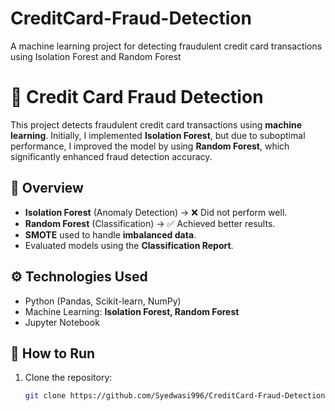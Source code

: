 # CreditCard-Fraud-Detection
A machine learning project for detecting fraudulent credit card transactions using Isolation Forest and Random Forest


# 🚀 Credit Card Fraud Detection

This project detects fraudulent credit card transactions using **machine learning**. Initially, I implemented **Isolation Forest**, but due to suboptimal performance, I improved the model by using **Random Forest**, which significantly enhanced fraud detection accuracy.

## 📌 Overview
- **Isolation Forest** (Anomaly Detection) → ❌ Did not perform well.
- **Random Forest** (Classification) → ✅ Achieved better results.
- **SMOTE** used to handle **imbalanced data**.
- Evaluated models using the **Classification Report**.

## ⚙️ Technologies Used
- Python (Pandas, Scikit-learn, NumPy)
- Machine Learning: **Isolation Forest, Random Forest**
- Jupyter Notebook

## 🚀 How to Run
1. Clone the repository:
   ```sh
   git clone https://github.com/Syedwasi996/CreditCard-Fraud-Detection.git
